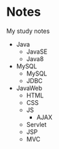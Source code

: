 # Notes
My study notes



- Java
  - JavaSE
  - Java8
- MySQL
  - MySQL
  - JDBC
- JavaWeb
  - HTML
  - CSS
  - JS
    - AJAX
  - Servlet
  - JSP
  - MVC
